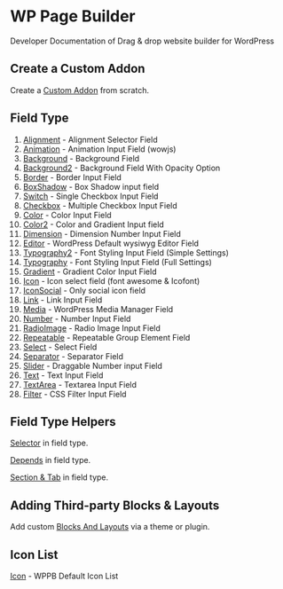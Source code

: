 # WP Page Builder
Developer Documentation of Drag &amp; drop website builder for WordPress

## Create a Custom Addon
Create a [Custom Addon](https://github.com/themeum/WP-Page-Builder/blob/master/addon/CustomAddon.md) from scratch.


## Field Type
01. [Alignment](https://github.com/themeum/WP-Page-Builder/blob/master/fields/Alignment.md) - Alignment Selector Field
02. [Animation](https://github.com/themeum/WP-Page-Builder/blob/master/fields/Animation.md) - Animation Input Field (wowjs)
03. [Background](https://github.com/themeum/WP-Page-Builder/blob/master/fields/Background.md) - Background Field
04. [Background2](https://github.com/themeum/WP-Page-Builder/blob/master/fields/Background2.md) - Background Field With Opacity Option
05. [Border](https://github.com/themeum/WP-Page-Builder/blob/master/fields/Border.md) - Border Input Field
06. [BoxShadow](https://github.com/themeum/WP-Page-Builder/blob/master/fields/BoxShadow.md) - Box Shadow input field
07. [Switch](https://github.com/themeum/WP-Page-Builder/blob/master/fields/Switch.md) - Single Checkbox Input Field 
08. [Checkbox](https://github.com/themeum/WP-Page-Builder/blob/master/fields/Checkbox.md) - Multiple Checkbox Input Field
09. [Color](https://github.com/themeum/WP-Page-Builder/blob/master/fields/Color.md) - Color Input Field
10. [Color2](https://github.com/themeum/WP-Page-Builder/blob/master/fields/Color2.md) - Color and Gradient Input field
11. [Dimension](https://github.com/themeum/WP-Page-Builder/blob/master/fields/Dimension.md) - Dimension Number Input Field 
12. [Editor](https://github.com/themeum/WP-Page-Builder/blob/master/fields/Editor.md) - WordPress Default wysiwyg Editor Field
13. [Typography2](https://github.com/themeum/WP-Page-Builder/blob/master/fields/typography2.md) - Font Styling Input Field (Simple Settings)
14. [Typography](https://github.com/themeum/WP-Page-Builder/blob/master/fields/typography.md) - Font Styling Input Field (Full Settings)
15. [Gradient](https://github.com/themeum/WP-Page-Builder/blob/master/fields/Gradient.md) - Gradient Color Input Field
16. [Icon](https://github.com/themeum/WP-Page-Builder/blob/master/fields/Icon.md) - Icon select field (font awesome & Icofont)
17. [IconSocial](https://github.com/themeum/WP-Page-Builder/blob/master/fields/IconSocial.md) - Only social icon field
18. [Link](https://github.com/themeum/WP-Page-Builder/blob/master/fields/Link.md) - Link Input Field
19. [Media](https://github.com/themeum/WP-Page-Builder/blob/master/fields/Media.md) - WordPress Media Manager Field
20. [Number](https://github.com/themeum/WP-Page-Builder/blob/master/fields/Number.md) - Number Input Field
21. [RadioImage](https://github.com/themeum/WP-Page-Builder/blob/master/fields/RadioImage.md) - Radio Image Input Field
22. [Repeatable](https://github.com/themeum/WP-Page-Builder/blob/master/fields/Repeatable.md) - Repeatable Group Element Field
23. [Select](https://github.com/themeum/WP-Page-Builder/blob/master/fields/Select.md) - Select Field
24. [Separator](https://github.com/themeum/WP-Page-Builder/blob/master/fields/Separator.md) - Separator Field
25. [Slider](https://github.com/themeum/WP-Page-Builder/blob/master/fields/Slider.md) - Draggable Number input Field
26. [Text](https://github.com/themeum/WP-Page-Builder/blob/master/fields/Text.md) - Text Input Field
27. [TextArea](https://github.com/themeum/WP-Page-Builder/blob/master/fields/TextArea.md) - Textarea Input Field
28. [Filter](https://github.com/themeum/WP-Page-Builder/blob/master/fields/Filter.md) - CSS Filter Input Field

## Field Type Helpers
[Selector](https://github.com/themeum/WP-Page-Builder/blob/master/selector.md) in field type.

[Depends](https://github.com/themeum/WP-Page-Builder/blob/master/depends.md) in field type.

[Section & Tab](https://github.com/themeum/WP-Page-Builder/blob/master/section_and_tab.md) in field type.

## Adding Third-party Blocks & Layouts
Add custom [Blocks And Layouts](https://github.com/themeum/WP-Page-Builder/blob/master/block_and_layout.md) via a theme or plugin.

## Icon List
[Icon](https://builder.themeum.com/wppbicon/) - WPPB Default Icon List 
